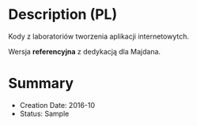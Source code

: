 # Description (PL)
Kody z laboratoriów tworzenia aplikacji internetowytch.

Wersja **referencyjna** z dedykacją dla Majdana.

# Summary
- Creation Date: 2016-10
- Status: Sample